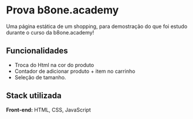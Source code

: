 
# Prova b8one.academy

Uma página estática de um shopping, para demostração do que foi estudo durante o curso da b8one.academy!


## Funcionalidades

- Troca do Html na cor do produto
- Contador de adicionar produto + item no carrinho
- Seleção de tamanho.

## Stack utilizada

**Front-end:** HTML, CSS, JavaScript


